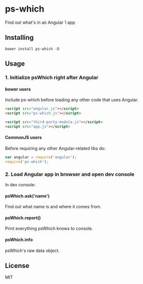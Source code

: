 # ps-which

Find out what's in an Angular 1 app

## Installing

`bower install ps-which -D`

## Usage

### 1. Initialize psWhich right after Angular

#### bower users

Include ps-which before loading any other code that uses Angular.

```html
<script src="angular.js"></script>
<script src="ps-which.js"></script>

<script src="third-party-module.js"></script>
<script src="app.js"></script>
```

#### CommonJS users

Before requiring any other Angular-related libs do:

```js
var angular = require('angular');
require('ps-which');
```

### 2. Load Angular app in browser and open dev console

In dev console:

#### psWhich.ask('name')

Find out what name is and where it comes from.

#### psWhich.report()

Print everything psWhich knows to console.

#### psWhich.info

psWhich's raw data object.

## License

MIT